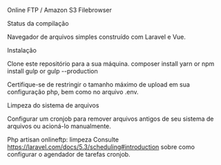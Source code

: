 Online FTP / Amazon S3 Filebrowser

Status da compilação

Navegador de arquivos simples construído com Laravel e Vue.

Instalação

Clone este repositório para a sua máquina.
composer install
yarn or npm install
gulp or gulp --production

Certifique-se de restringir o tamanho máximo de upload em sua configuração php, bem como no arquivo .env.

Limpeza do sistema de arquivos

Configurar um cronjob para remover arquivos antigos de seu sistema de arquivos ou acioná-lo manualmente.

Php artisan onlineftp: limpeza
Consulte https://laravel.com/docs/5.3/scheduling#introduction sobre como configurar o agendador de tarefas cronjob.

